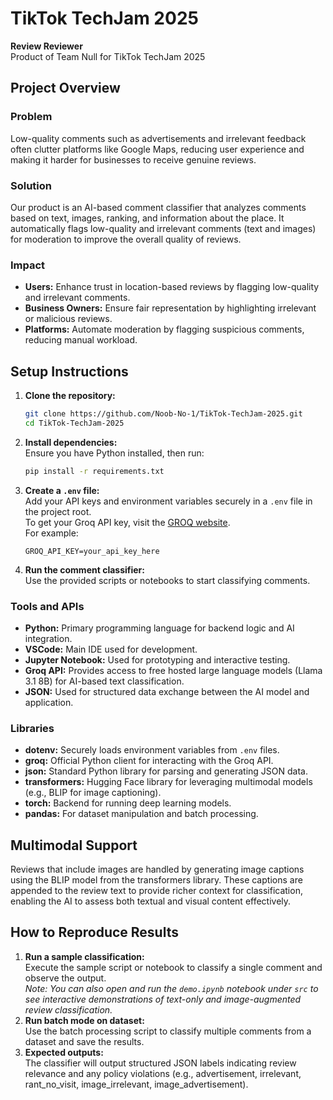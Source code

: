 # TikTok TechJam 2025  
**Review Reviewer**  
Product of Team Null for TikTok TechJam 2025  

## Project Overview  
### Problem  
Low-quality comments such as advertisements and irrelevant feedback often clutter platforms like Google Maps, reducing user experience and making it harder for businesses to receive genuine reviews.  

### Solution  
Our product is an AI-based comment classifier that analyzes comments based on text, images, ranking, and information about the place. It automatically flags low-quality and irrelevant comments (text and images) for moderation to improve the overall quality of reviews.  

### Impact  
- **Users:** Enhance trust in location-based reviews by flagging low-quality and irrelevant comments.  
- **Business Owners:** Ensure fair representation by highlighting irrelevant or malicious reviews.  
- **Platforms:** Automate moderation by flagging suspicious comments, reducing manual workload.  

## Setup Instructions  
1. **Clone the repository:**  
   ```bash  
   git clone https://github.com/Noob-No-1/TikTok-TechJam-2025.git  
   cd TikTok-TechJam-2025  
   ```  
2. **Install dependencies:**  
   Ensure you have Python installed, then run:  
   ```bash  
   pip install -r requirements.txt  
   ```  
3. **Create a `.env` file:**  
   Add your API keys and environment variables securely in a `.env` file in the project root.  
   To get your Groq API key, visit the [GROQ website](https://groq.com/).  
   For example:  
   ```env  
   GROQ_API_KEY=your_api_key_here  
   ```  
4. **Run the comment classifier:**  
   Use the provided scripts or notebooks to start classifying comments.  

### Tools and APIs  
- **Python:** Primary programming language for backend logic and AI integration.  
- **VSCode:** Main IDE used for development.  
- **Jupyter Notebook:** Used for prototyping and interactive testing.  
- **Groq API:** Provides access to free hosted large language models (Llama 3.1 8B) for AI-based text classification.  
- **JSON:** Used for structured data exchange between the AI model and application.  

### Libraries  
- **dotenv:** Securely loads environment variables from `.env` files.  
- **groq:** Official Python client for interacting with the Groq API.  
- **json:** Standard Python library for parsing and generating JSON data.  
- **transformers:** Hugging Face library for leveraging multimodal models (e.g., BLIP for image captioning).  
- **torch:** Backend for running deep learning models.  
- **pandas:** For dataset manipulation and batch processing.  

## Multimodal Support  
Reviews that include images are handled by generating image captions using the BLIP model from the transformers library. These captions are appended to the review text to provide richer context for classification, enabling the AI to assess both textual and visual content effectively.  

## How to Reproduce Results  
1. **Run a sample classification:**  
   Execute the sample script or notebook to classify a single comment and observe the output.  
   *Note: You can also open and run the `demo.ipynb` notebook under `src` to see interactive demonstrations of text-only and image-augmented review classification.*  
2. **Run batch mode on dataset:**  
   Use the batch processing script to classify multiple comments from a dataset and save the results.  
3. **Expected outputs:**  
   The classifier will output structured JSON labels indicating review relevance and any policy violations (e.g., advertisement, irrelevant, rant_no_visit, image_irrelevant, image_advertisement).
